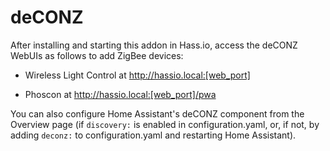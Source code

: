 # deCONZ

After installing and starting this addon in Hass.io, access the deCONZ WebUIs as follows to add ZigBee devices:

- Wireless Light Control at http://hassio.local:[web_port]

- Phoscon at http://hassio.local:[web_port]/pwa

You can also configure Home Assistant's deCONZ component from the Overview page (if `discovery:` is enabled in configuration.yaml, or, if not, by adding `deconz:` to configuration.yaml and restarting Home Assistant).
